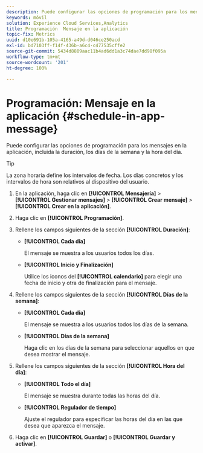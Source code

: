```yaml
---
description: Puede configurar las opciones de programación para los mensajes en la aplicación, incluida la duración, los días de la semana y la hora del día.
keywords: móvil
solution: Experience Cloud Services,Analytics
title: Programación  Mensaje en la aplicación
topic-fix: Metrics
uuid: d10e691b-105a-4165-a49d-d046ce250acd
exl-id: bd7103ff-f14f-436b-a6c4-c477535cffe2
source-git-commit: 5434d8809aac11b4ad6dd1a3c74dae7dd98f095a
workflow-type: tm+mt
source-wordcount: '201'
ht-degree: 100%

---
```


# Programación: Mensaje en la aplicación {#schedule-in-app-message}

Puede configurar las opciones de programación para los mensajes en la aplicación, incluida la duración, los días de la semana y la hora del día.

>[!TIP]
>
>La zona horaria define los intervalos de fecha. Los días concretos y los intervalos de hora son relativos al dispositivo del usuario.

1. En la aplicación, haga clic en **[!UICONTROL Mensajería]** > **[!UICONTROL Gestionar mensajes]** > **[!UICONTROL Crear mensaje]** > **[!UICONTROL Crear en la aplicación]**.
1. Haga clic en **[!UICONTROL Programación]**.
1. Rellene los campos siguientes de la sección **[!UICONTROL Duración]**:

   * **[!UICONTROL Cada día]**

      El mensaje se muestra a los usuarios todos los días.

   * **[!UICONTROL Inicio y Finalización]**

      Utilice los iconos del **[!UICONTROL calendario]** para elegir una fecha de inicio y otra de finalización para el mensaje.

1. Rellene los campos siguientes de la sección **[!UICONTROL Días de la semana]**:

   * **[!UICONTROL Cada día]**

      El mensaje se muestra a los usuarios todos los días de la semana.

   * **[!UICONTROL Días de la semana]**

      Haga clic en los días de la semana para seleccionar aquellos en que desea mostrar el mensaje.

1. Rellene los campos siguientes de la sección **[!UICONTROL Hora del día]**:

   * **[!UICONTROL Todo el día]**

      El mensaje se muestra durante todas las horas del día.

   * **[!UICONTROL Regulador de tiempo]**

      Ajuste el regulador para especificar las horas del día en las que desea que aparezca el mensaje.

1. Haga clic en **[!UICONTROL Guardar]** o **[!UICONTROL Guardar y activar]**.
